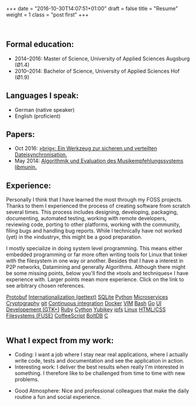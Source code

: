 +++
date = "2016-10-30T14:07:51+01:00"
draft = false
title = "Resume"
weight = 1
class = "post first"
+++

<br />

<h2>Formal education:</h2>

* <span class="italic">2014&ndash;2016</span>: Master of Science, University of Applied Sciences Augsburg (Ø1.4)
* <span class="italic">2010&ndash;2014</span>: Bachelor of Science, University of Applied Sciences Hof (Ø1.9)

<h2>Languages I speak:</h2>

* German <span class="italic">(native speaker)</span>
* English <span class="italic">(proficient)</span>

<h2>Papers:</h2>

* <span class="italic">Oct 2016</span>: <a href="https://disorganizer.github.io/brig-thesis/brig/thesis.pdf">»brig«: Ein Werkzeug zur sicheren und verteilten Dateisynchronisation.</a>
* <span class="italic">May 2014</span>: <a href="https://sahib.github.io/libmunin-thesis/bachelor/html/rst/index.html">Algorithmik und Evaluation des Musikempfehlungssystems libmunin.</a>

<h2>Experience:</h2>

Personally I think that I have learned the most through my FOSS
projects. Thanks to them I experienced the process of creating
software from scratch several times. This process includes designing,
developing, packaging, documenting, automated testing, working with remote
developers, reviewing code, porting to other platforms, working with the community, filing bugs
and handling bug reports. While I technically have not worked (yet) in the
»industry«, this might be a good preparation.

I mostly specialize in doing system level programming. This means either
embedded programming or far more often writing tools for Linux that tinker with
the filesystem in one way or another. Besides that I have a interest in P2P
networks, Datamining and generally Algorithms. Although there might be some
missing points, below you'll find the »tools and techniques« I have experience
with. Larger points mean more experience. Click on the link to see arbitrary
chosen references.

<div id="tagcloud">
<a href="https://github.com/disorganizer/brig/blob/fa9bb634b4b83aaabaa967ac523123ce67aa217d/store/wire/store.proto" class="tag2">Protobuf</a>
<a href="https://github.com/sahib/rmlint/blob/master/po/de.po" class="tag1">Internationalization (gettext)</a>
<a href="https://github.com/studentkittens/moosecat/blob/9a273458a89542d68ed7e03324924ac481b06fdc/lib/store/moose-store-private.c#L462" class="tag2">SQLite</a>
<a href="https://github.com/sahib/rmlint/blob/f27498d62afb59924d876f8b2cec3a54de80f3a7/gui/shredder/tree.py" class="tag3">Python</a>
<a href="https://studentkittens.github.io/eulenfunk/index.html#/step-17" class="tag2">Microservices</a>
<!-- <a href="" class="tag1">Raspberry Pi</a> -->
<a href="https://github.com/disorganizer/brig" class="tag2">Cryptography</a>
<a href="https://github.com/sahib/rmlint" class="tag3">git</a>
<a href="https://travis-ci.org/sahib/rmlint" class="tag1">Continuous integration</a>
<a href="https://github.com/sahib/rmlint/tree/master/pkg/docker" class="tag2">Docker</a>
<a href="https://github.com/sahib/dotfiles/tree/master/nvim" class="tag3">VIM</a>
<a href="https://github.com/disorganizer/brig-thesis/blob/master/arch/plots/benchmark.sh" class="tag2">Bash</a>
<a href="https://github.com/disorganizer/brig/blob/master/store/fs.go" class="tag3">Go</a>
<a href="https://rmlint.readthedocs.io/en/latest/gui.html" class="tag2">UI Developement (GTK+)</a>
<a href="https://github.com/sahib/glyr/blob/87634e30c1c6db263c8f2ac6fa21fe99c5ca1b06/spec/Ruby/photos_spec.rb" class="tag1">Ruby</a>
<a href="https://github.com/studentkittens/moosecat/blob/naglfar/moosecat/core/client.pyx" class="tag2">Cython</a>
<a href="https://www.yubico.com/products/yubikey-hardware/yubikey-neo" class="tag1">Yubikey</a>
<a href="https://github.com/disorganizer/brig" class="tag2">ipfs</a>
<a href="https://github.com/sahib/rmlint" class="tag3">Linux</a>
<a href="https://github.com/sahib/sahib.github.com" class="tag1">HTML/CSS</a>
<a href="https://github.com/disorganizer/brig/tree/master/fuse" class="tag2">Filesystems (FUSE)</a>
<a href="https://github.com/studentkittens/snobaer/blob/master/snobaer/static/js/logic.coffee" class="tag1">CoffeeScript</a>
<a href="https://github.com/disorganizer/brig/blob/master/store/kv.go" class="tag2">BoltDB</a>
<a href="https://github.com/sahib/rmlint/blob/master/lib/treemerge.c" class="tag3">C</a>
</div>

<br />

<h2>What I expect from my work:</h2>

- <span class="italic">Coding:</span> I want a job where I stay near real applications, where I actually write code, tests and documentation and see the application in action.
- <span class="italic">Interesting work:</span> I deliver the best results when really I'm interested in something. I therefore like to be challenged from time to time with new problems.
* <span class="italic">Good Atmosphere:</span> Nice and professional colleagues that make the daily routine a fun and social experience.
